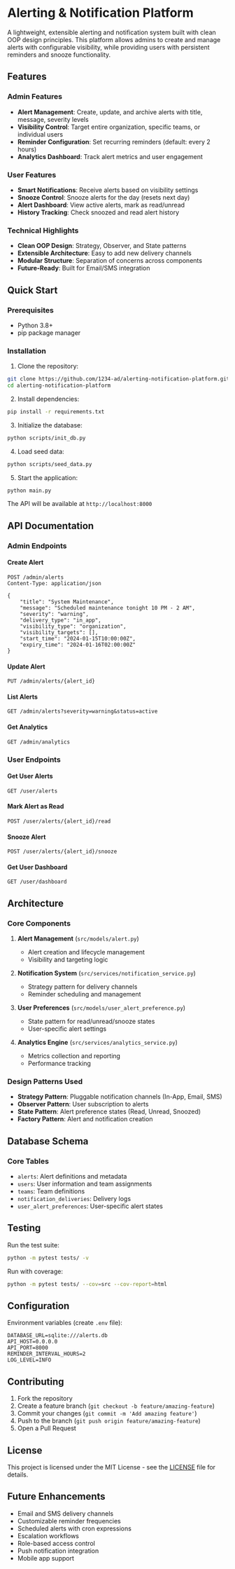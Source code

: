 # Alerting & Notification Platform

A lightweight, extensible alerting and notification system built with clean OOP design principles. This platform allows admins to create and manage alerts with configurable visibility, while providing users with persistent reminders and snooze functionality.

## Features

### Admin Features
- **Alert Management**: Create, update, and archive alerts with title, message, severity levels
- **Visibility Control**: Target entire organization, specific teams, or individual users
- **Reminder Configuration**: Set recurring reminders (default: every 2 hours)
- **Analytics Dashboard**: Track alert metrics and user engagement

### User Features
- **Smart Notifications**: Receive alerts based on visibility settings
- **Snooze Control**: Snooze alerts for the day (resets next day)
- **Alert Dashboard**: View active alerts, mark as read/unread
- **History Tracking**: Check snoozed and read alert history

### Technical Highlights
- **Clean OOP Design**: Strategy, Observer, and State patterns
- **Extensible Architecture**: Easy to add new delivery channels
- **Modular Structure**: Separation of concerns across components
- **Future-Ready**: Built for Email/SMS integration

## Quick Start

### Prerequisites
- Python 3.8+
- pip package manager

### Installation

1. Clone the repository:
```bash
git clone https://github.com/1234-ad/alerting-notification-platform.git
cd alerting-notification-platform
```

2. Install dependencies:
```bash
pip install -r requirements.txt
```

3. Initialize the database:
```bash
python scripts/init_db.py
```

4. Load seed data:
```bash
python scripts/seed_data.py
```

5. Start the application:
```bash
python main.py
```

The API will be available at `http://localhost:8000`

## API Documentation

### Admin Endpoints

#### Create Alert
```http
POST /admin/alerts
Content-Type: application/json

{
    "title": "System Maintenance",
    "message": "Scheduled maintenance tonight 10 PM - 2 AM",
    "severity": "warning",
    "delivery_type": "in_app",
    "visibility_type": "organization",
    "visibility_targets": [],
    "start_time": "2024-01-15T10:00:00Z",
    "expiry_time": "2024-01-16T02:00:00Z"
}
```

#### Update Alert
```http
PUT /admin/alerts/{alert_id}
```

#### List Alerts
```http
GET /admin/alerts?severity=warning&status=active
```

#### Get Analytics
```http
GET /admin/analytics
```

### User Endpoints

#### Get User Alerts
```http
GET /user/alerts
```

#### Mark Alert as Read
```http
POST /user/alerts/{alert_id}/read
```

#### Snooze Alert
```http
POST /user/alerts/{alert_id}/snooze
```

#### Get User Dashboard
```http
GET /user/dashboard
```

## Architecture

### Core Components

1. **Alert Management** (`src/models/alert.py`)
   - Alert creation and lifecycle management
   - Visibility and targeting logic

2. **Notification System** (`src/services/notification_service.py`)
   - Strategy pattern for delivery channels
   - Reminder scheduling and management

3. **User Preferences** (`src/models/user_alert_preference.py`)
   - State pattern for read/unread/snooze states
   - User-specific alert settings

4. **Analytics Engine** (`src/services/analytics_service.py`)
   - Metrics collection and reporting
   - Performance tracking

### Design Patterns Used

- **Strategy Pattern**: Pluggable notification channels (In-App, Email, SMS)
- **Observer Pattern**: User subscription to alerts
- **State Pattern**: Alert preference states (Read, Unread, Snoozed)
- **Factory Pattern**: Alert and notification creation

## Database Schema

### Core Tables
- `alerts`: Alert definitions and metadata
- `users`: User information and team assignments
- `teams`: Team definitions
- `notification_deliveries`: Delivery logs
- `user_alert_preferences`: User-specific alert states

## Testing

Run the test suite:
```bash
python -m pytest tests/ -v
```

Run with coverage:
```bash
python -m pytest tests/ --cov=src --cov-report=html
```

## Configuration

Environment variables (create `.env` file):
```env
DATABASE_URL=sqlite:///alerts.db
API_HOST=0.0.0.0
API_PORT=8000
REMINDER_INTERVAL_HOURS=2
LOG_LEVEL=INFO
```

## Contributing

1. Fork the repository
2. Create a feature branch (`git checkout -b feature/amazing-feature`)
3. Commit your changes (`git commit -m 'Add amazing feature'`)
4. Push to the branch (`git push origin feature/amazing-feature`)
5. Open a Pull Request

## License

This project is licensed under the MIT License - see the [LICENSE](LICENSE) file for details.

## Future Enhancements

- Email and SMS delivery channels
- Customizable reminder frequencies
- Scheduled alerts with cron expressions
- Escalation workflows
- Role-based access control
- Push notification integration
- Mobile app support